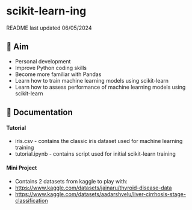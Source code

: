 # scikit-learn-ing
README last updated 06/05/2024

## 🎯 Aim
- Personal development
- Improve Python coding skills
- Become more familiar with Pandas
- Learn how to train machine learning models using scikit-learn
- Learn how to assess performance of machine learning models using scikit-learn

## 📜 Documentation
#### Tutorial
- iris.csv - contains the classic iris dataset used for machine learning training
- tutorial.ipynb - contains script used for initial scikit-learn training
#### Mini Project
- Contains 2 datasets from kaggle to play with:
- https://www.kaggle.com/datasets/jainaru/thyroid-disease-data
- https://www.kaggle.com/datasets/aadarshvelu/liver-cirrhosis-stage-classification
